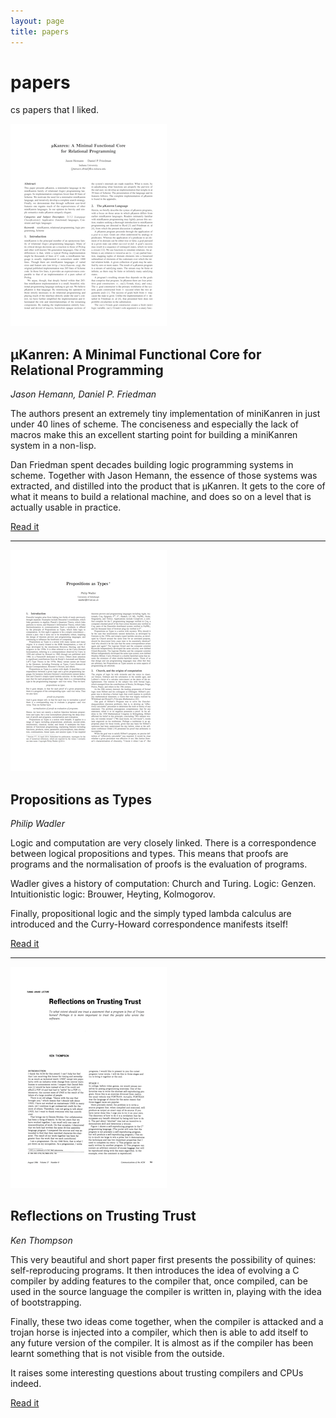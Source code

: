```yaml
---
layout: page
title: papers
---
```


<div class="hero-unit">
    <h1>papers</h1>
    <p>cs papers that I liked.</p>
</div>

<div class="book-cover">
    <img src="/img/papers/mukanren.png">
</div>

## μKanren: A Minimal Functional Core for Relational Programming

*Jason Hemann, Daniel P. Friedman*

The authors present an extremely tiny implementation of miniKanren in just
under 40 lines of scheme. The conciseness and especially the lack of macros
make this an excellent starting point for building a miniKanren system in a
non-lisp.

Dan Friedman spent decades building logic programming systems in scheme.
Together with Jason Hemann, the essence of those systems was extracted, and
distilled into the product that is μKanren. It gets to the core of what it
means to build a relational machine, and does so on a level that is actually
usable in practice.

<a href="http://webyrd.net/scheme-2013/papers/HemannMuKanren2013.pdf" class="btn btn-large btn-inverse" style="width: 100px;"><span class="icon-bookmark icon-white"></span> Read it</a>

<span class="clearfix"></span>

<hr />

<div class="book-cover">
    <img src="/img/papers/propositions-as-types.png">
</div>

## Propositions as Types

*Philip Wadler*

Logic and computation are very closely linked. There is a correspondence
between logical propositions and types. This means that proofs are programs
and the normalisation of proofs is the evaluation of programs.

Wadler gives a history of computation: Church and Turing. Logic: Genzen.
Intuitionistic logic: Brouwer, Heyting, Kolmogorov.

Finally, propositional logic and the simply typed lambda calculus are
introduced and the Curry-Howard correspondence manifests itself!

<a href="http://homepages.inf.ed.ac.uk/wadler/papers/propositions-as-types/propositions-as-types.pdf" class="btn btn-large btn-inverse" style="width: 100px;"><span class="icon-bookmark icon-white"></span> Read it</a>

<span class="clearfix"></span>

<hr />

<div class="book-cover">
    <img src="/img/papers/trust.png">
</div>

## Reflections on Trusting Trust

*Ken Thompson*

This very beautiful and short paper first presents the possibility of quines:
self-reproducing programs. It then introduces the idea of evolving a C
compiler by adding features to the compiler that, once compiled, can be used
in the source language the compiler is written in, playing with the idea of
bootstrapping.

Finally, these two ideas come together, when the compiler is attacked and a
trojan horse is injected into a compiler, which then is able to add itself to
any future version of the compiler. It is almost as if the compiler has been
learnt something that is not visible from the outside.

It raises some interesting questions about trusting compilers and CPUs indeed.

<a href="http://www.cs.sunysb.edu/~cse509/p761-thompson.pdf" class="btn btn-large btn-inverse" style="width: 100px;"><span class="icon-bookmark icon-white"></span> Read it</a>

<span class="clearfix"></span>
